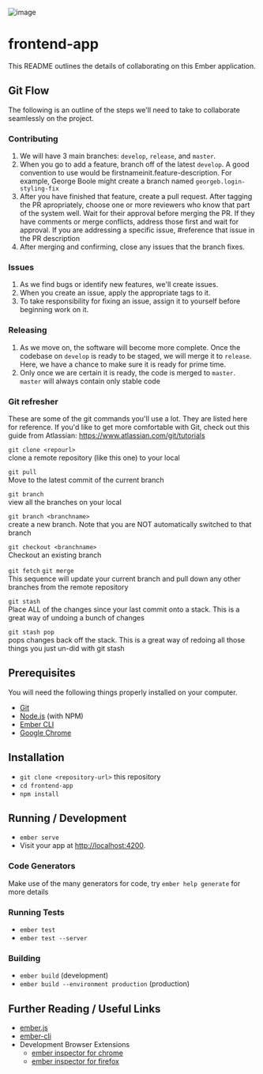 ![image](https://travis-ci.org/CS450-ECE461/fall2017-team3-web.svg?branch=master)
# frontend-app

This README outlines the details of collaborating on this Ember application.

## Git Flow

The following is an outline of the steps we'll need to take to collaborate seamlessly on the project.

### Contributing
1. We will have 3 main branches: `develop`, `release`, and `master`.
2. When you go to add a feature, branch off of the latest `develop`. A good convention to use would be firstnameinit.feature-description. For example, George Boole might create a branch named `georgeb.login-styling-fix`
3. After you have finished that feature, create a pull request. After tagging the PR apropriately, choose one or more reviewers who know that part of the system well. Wait for their approval before merging the PR. If they have comments or merge conflicts, address those first and wait for approval. If you are addressing a specific issue, #reference that issue in the PR description
4. After merging and confirming, close any issues that the branch fixes.

### Issues
1. As we find bugs or identify new features, we'll create issues.
2. When you create an issue, apply the appropriate tags to it.
3. To take responsibility for fixing an issue, assign it to yourself before beginning work on it.

### Releasing
1. As we move on, the software will become more complete. Once the codebase on `develop` is ready to be staged, we will merge it to `release`. Here, we have a chance to make sure it is ready for prime time.
2. Only once we are certain it is ready, the code is merged to `master`. `master` will always contain only stable code

### Git refresher
These are some of the git commands you'll use a lot. They are listed here for reference. If you'd like to get more comfortable with Git, check out this guide from Atlassian: https://www.atlassian.com/git/tutorials

`git clone <repourl>`  
clone a remote repository (like this one) to your local

`git pull`  
Move to the latest commit of the current branch

`git branch`  
view all the branches on your local

`git branch <branchname>`  
create a new branch. Note that you are NOT automatically switched to that branch

`git checkout <branchname>`  
Checkout an existing branch

`git fetch` `git merge`  
This sequence will update your current branch and pull down any other branches from the remote repository

`git stash`  
Place ALL of the changes since your last commit onto a stack. This is a great way of undoing a bunch of changes

`git stash pop`  
pops changes back off the stack. This is a great way of redoing all those things you just un-did with git stash

## Prerequisites

You will need the following things properly installed on your computer.

* [Git](https://git-scm.com/)
* [Node.js](https://nodejs.org/) (with NPM)
* [Ember CLI](https://ember-cli.com/)
* [Google Chrome](https://google.com/chrome/)

## Installation

* `git clone <repository-url>` this repository
* `cd frontend-app`
* `npm install`

## Running / Development

* `ember serve`
* Visit your app at [http://localhost:4200](http://localhost:4200).

### Code Generators

Make use of the many generators for code, try `ember help generate` for more details

### Running Tests

* `ember test`
* `ember test --server`

### Building

* `ember build` (development)
* `ember build --environment production` (production)

## Further Reading / Useful Links

* [ember.js](https://emberjs.com/)
* [ember-cli](https://ember-cli.com/)
* Development Browser Extensions
  * [ember inspector for chrome](https://chrome.google.com/webstore/detail/ember-inspector/bmdblncegkenkacieihfhpjfppoconhi)
  * [ember inspector for firefox](https://addons.mozilla.org/en-US/firefox/addon/ember-inspector/)
